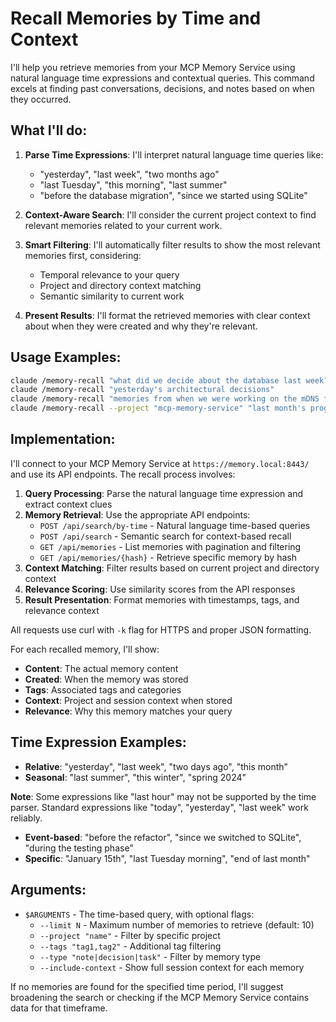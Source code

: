 # Recall Memories by Time and Context

I'll help you retrieve memories from your MCP Memory Service using natural language time expressions and contextual queries. This command excels at finding past conversations, decisions, and notes based on when they occurred.

## What I'll do:

1. **Parse Time Expressions**: I'll interpret natural language time queries like:
   - "yesterday", "last week", "two months ago"
   - "last Tuesday", "this morning", "last summer"
   - "before the database migration", "since we started using SQLite"

2. **Context-Aware Search**: I'll consider the current project context to find relevant memories related to your current work.

3. **Smart Filtering**: I'll automatically filter results to show the most relevant memories first, considering:
   - Temporal relevance to your query
   - Project and directory context matching
   - Semantic similarity to current work

4. **Present Results**: I'll format the retrieved memories with clear context about when they were created and why they're relevant.

## Usage Examples:

```bash
claude /memory-recall "what did we decide about the database last week?"
claude /memory-recall "yesterday's architectural decisions"
claude /memory-recall "memories from when we were working on the mDNS feature"
claude /memory-recall --project "mcp-memory-service" "last month's progress"
```

## Implementation:

I'll connect to your MCP Memory Service at `https://memory.local:8443/` and use its API endpoints. The recall process involves:

1. **Query Processing**: Parse the natural language time expression and extract context clues
2. **Memory Retrieval**: Use the appropriate API endpoints:
   - `POST /api/search/by-time` - Natural language time-based queries
   - `POST /api/search` - Semantic search for context-based recall
   - `GET /api/memories` - List memories with pagination and filtering
   - `GET /api/memories/{hash}` - Retrieve specific memory by hash
3. **Context Matching**: Filter results based on current project and directory context
4. **Relevance Scoring**: Use similarity scores from the API responses
5. **Result Presentation**: Format memories with timestamps, tags, and relevance context

All requests use curl with `-k` flag for HTTPS and proper JSON formatting.

For each recalled memory, I'll show:
- **Content**: The actual memory content
- **Created**: When the memory was stored
- **Tags**: Associated tags and categories
- **Context**: Project and session context when stored
- **Relevance**: Why this memory matches your query

## Time Expression Examples:

- **Relative**: "yesterday", "last week", "two days ago", "this month"
- **Seasonal**: "last summer", "this winter", "spring 2024"

**Note**: Some expressions like "last hour" may not be supported by the time parser. Standard expressions like "today", "yesterday", "last week" work reliably.
- **Event-based**: "before the refactor", "since we switched to SQLite", "during the testing phase"
- **Specific**: "January 15th", "last Tuesday morning", "end of last month"

## Arguments:

- `$ARGUMENTS` - The time-based query, with optional flags:
  - `--limit N` - Maximum number of memories to retrieve (default: 10)
  - `--project "name"` - Filter by specific project
  - `--tags "tag1,tag2"` - Additional tag filtering
  - `--type "note|decision|task"` - Filter by memory type
  - `--include-context` - Show full session context for each memory

If no memories are found for the specified time period, I'll suggest broadening the search or checking if the MCP Memory Service contains data for that timeframe.